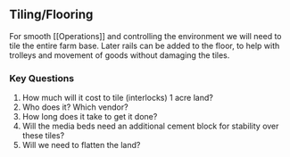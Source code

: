 ## Tiling/Flooring
For smooth [[Operations]] and controlling the environment we will need to tile the entire farm base. Later rails can be added to the floor, to help with trolleys and movement of goods without damaging the tiles. 

### Key Questions
1. How much will it cost to tile (interlocks) 1 acre land?
2. Who does it? Which vendor?
3. How long does it take to get it done?
4. Will the media beds need an additional cement block for stability over these tiles?
5. Will we need to flatten the land?
